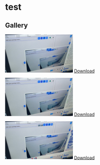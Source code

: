 # test


## Gallery

[<img src="images/image_2025-08-17_17-15-02-601" alt="image_2025-08-17_17-15-02-601" width="220">](images/image_2025-08-17_17-15-02-601) [Download](images/image_2025-08-17_17-15-02-601?raw=1)

[<img src="images/image_2025-08-17_17-17-13-677" alt="image_2025-08-17_17-17-13-677" width="220">](images/image_2025-08-17_17-17-13-677) [Download](images/image_2025-08-17_17-17-13-677?raw=1)

[<img src="images/image_2025-08-17_17-18-19-143" alt="image_2025-08-17_17-18-19-143" width="220">](images/image_2025-08-17_17-18-19-143) [Download](images/image_2025-08-17_17-18-19-143?raw=1)
